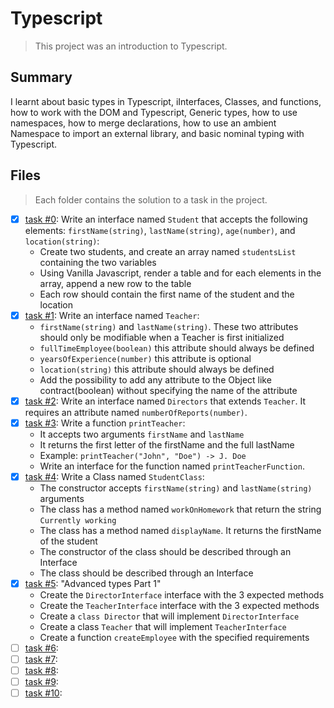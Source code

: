 # Typescript

> This project was an introduction to Typescript.

## Summary

I learnt about basic types in Typescript, iInterfaces, Classes, and functions, how to work with the DOM and Typescript, Generic types, how to use namespaces, how to merge declarations, how to use an ambient Namespace to import an external library, and basic nominal typing with Typescript.

## Files

> Each folder contains the solution to a task in the project.

- [x] [task #0](https://github.com/Ebube-Ochemba/alx-backend-javascript/tree/main/0x04-TypeScript/task_0): Write an interface named `Student` that accepts the following elements: `firstName(string)`, `lastName(string)`, `age(number)`, and `location(string)`:
  - Create two students, and create an array named `studentsList` containing the two variables
  - Using Vanilla Javascript, render a table and for each elements in the array, append a new row to the table
  - Each row should contain the first name of the student and the location
- [x] [task #1](https://github.com/Ebube-Ochemba/alx-backend-javascript/tree/main/0x04-TypeScript/task_1): Write an interface named `Teacher`:
  - `firstName(string)` and `lastName(string)`. These two attributes should only be modifiable when a Teacher is first initialized
  - `fullTimeEmployee(boolean)` this attribute should always be defined
  - `yearsOfExperience(number)` this attribute is optional
  - `location(string)` this attribute should always be defined
  - Add the possibility to add any attribute to the Object like contract(boolean) without specifying the name of the attribute
- [x] [task #2](https://github.com/Ebube-Ochemba/alx-backend-javascript/tree/main/0x04-TypeScript/task_1): Write an interface named `Directors` that extends `Teacher`. It requires an attribute named `numberOfReports(number)`.
- [x] [task #3](https://github.com/Ebube-Ochemba/alx-backend-javascript/tree/main/0x04-TypeScript/task_1): Write a function `printTeacher`:
  - It accepts two arguments `firstName` and `lastName`
  - It returns the first letter of the firstName and the full lastName
  - Example: `printTeacher("John", "Doe") -> J. Doe`
  - Write an interface for the function named `printTeacherFunction`.
- [x] [task #4](https://github.com/Ebube-Ochemba/alx-backend-javascript/tree/main/0x04-TypeScript/task_1): Write a Class named `StudentClass`:
  - The constructor accepts `firstName(string)` and `lastName(string)` arguments
  - The class has a method named `workOnHomework` that return the string `Currently working`
  - The class has a method named `displayName`. It returns the firstName of the student
  - The constructor of the class should be described through an Interface
  - The class should be described through an Interface
- [x] [task #5](https://github.com/Ebube-Ochemba/alx-backend-javascript/tree/main/0x04-TypeScript/task_2): "Advanced types Part 1"
  - Create the `DirectorInterface` interface with the 3 expected methods
  - Create the `TeacherInterface` interface with the 3 expected methods
  - Create a `class Director` that will implement `DirectorInterface`
  - Create a class `Teacher` that will implement `TeacherInterface`
  - Create a function `createEmployee` with the specified requirements
- [ ] [task #6](https://github.com/Ebube-Ochemba/alx-backend-javascript/tree/main/0x04-TypeScript/task_):
- [ ] [task #7](https://github.com/Ebube-Ochemba/alx-backend-javascript/tree/main/0x04-TypeScript/task_):
- [ ] [task #8](https://github.com/Ebube-Ochemba/alx-backend-javascript/tree/main/0x04-TypeScript/task_):
- [ ] [task #9](https://github.com/Ebube-Ochemba/alx-backend-javascript/tree/main/0x04-TypeScript/task_):
- [ ] [task #10](https://github.com/Ebube-Ochemba/alx-backend-javascript/tree/main/0x04-TypeScript/task_):

